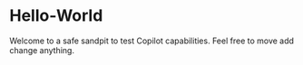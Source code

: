 # Hello-World
Welcome to a safe sandpit to test Copilot capabilities.
Feel free to move add change anything.

